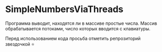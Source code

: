 # SimpleNumbersViaThreads
Программа выводит, находятся ли в массиве простые числа. Массив обрабатывается потоками, число которых вводится с клавиатуры.

Перед использованием кода просьба отметить репрозиторий звездочкой ⭐
